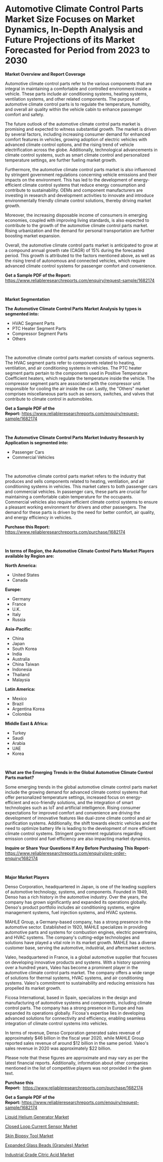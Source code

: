 <p><h1>Automotive Climate Control Parts Market Size Focuses on Market Dynamics, In-Depth Analysis and Future Projections of its Market Forecasted for Period from 2023 to 2030</h1></p><p><strong>Market Overview and Report Coverage</strong></p>
<p><p>Automotive climate control parts refer to the various components that are integral in maintaining a comfortable and controlled environment inside a vehicle. These parts include air conditioning systems, heating systems, ventilation systems, and other related components. The purpose of automotive climate control parts is to regulate the temperature, humidity, and overall air quality within the vehicle cabin to enhance passenger comfort and safety.</p><p>The future outlook of the automotive climate control parts market is promising and expected to witness substantial growth. The market is driven by several factors, including increasing consumer demand for enhanced comfort features in vehicles, growing adoption of electric vehicles with advanced climate control options, and the rising trend of vehicle electrification across the globe. Additionally, technological advancements in climate control systems, such as smart climate control and personalized temperature settings, are further fueling market growth.</p><p>Furthermore, the automotive climate control parts market is also influenced by stringent government regulations concerning vehicle emissions and their impacts on the environment. This has led to the development of energy-efficient climate control systems that reduce energy consumption and contribute to sustainability. OEMs and component manufacturers are investing in research and development activities to innovate and introduce environmentally friendly climate control solutions, thereby driving market growth.</p><p>Moreover, the increasing disposable income of consumers in emerging economies, coupled with improving living standards, is also expected to contribute to the growth of the automotive climate control parts market. Rising urbanization and the demand for personal transportation are further boosting market expansion.</p><p>Overall, the automotive climate control parts market is anticipated to grow at a compound annual growth rate (CAGR) of 15% during the forecasted period. This growth is attributed to the factors mentioned above, as well as the rising trend of autonomous and connected vehicles, which require advanced climate control systems for passenger comfort and convenience.</p></p>
<p><strong>Get a Sample PDF of the Report:</strong> <a href="https://www.reliableresearchreports.com/enquiry/request-sample/1682174">https://www.reliableresearchreports.com/enquiry/request-sample/1682174</a></p>
<p>&nbsp;</p>
<p><strong>Market Segmentation</strong></p>
<p><strong>The Automotive Climate Control Parts Market Analysis by types is segmented into:</strong></p>
<p><ul><li>HVAC Segment Parts</li><li>PTC Heater Segment Parts</li><li>Compressor Segment Parts</li><li>Others</li></ul></p>
<p>&nbsp;</p>
<p><p>The automotive climate control parts market consists of various segments. The HVAC segment parts refer to components related to heating, ventilation, and air conditioning systems in vehicles. The PTC heater segment parts pertain to the components used in Positive Temperature Coefficient heaters, which regulate the temperature inside the vehicle. The compressor segment parts are associated with the compressor unit responsible for cooling the air inside the car. Lastly, the "Others" market comprises miscellaneous parts such as sensors, switches, and valves that contribute to climate control in automobiles.</p></p>
<p><strong>Get a Sample PDF of the Report:</strong>&nbsp;<a href="https://www.reliableresearchreports.com/enquiry/request-sample/1682174">https://www.reliableresearchreports.com/enquiry/request-sample/1682174</a></p>
<p>&nbsp;</p>
<p><strong>The Automotive Climate Control Parts Market Industry Research by Application is segmented into:</strong></p>
<p><ul><li>Passenger Cars</li><li>Commercial Vehicles</li></ul></p>
<p>&nbsp;</p>
<p><p>The automotive climate control parts market refers to the industry that produces and sells components related to heating, ventilation, and air conditioning systems in vehicles. This market caters to both passenger cars and commercial vehicles. In passenger cars, these parts are crucial for maintaining a comfortable cabin temperature for the occupants. Commercial vehicles also require efficient climate control systems to ensure a pleasant working environment for drivers and other passengers. The demand for these parts is driven by the need for better comfort, air quality, and energy efficiency in vehicles.</p></p>
<p><strong>Purchase this Report:</strong>&nbsp; <a href="https://www.reliableresearchreports.com/purchase/1682174">https://www.reliableresearchreports.com/purchase/1682174</a></p>
<p>&nbsp;</p>
<p><strong>In terms of Region, the Automotive Climate Control Parts Market Players available by Region are:</strong></p>
<p>
    <p> <strong> North America: </strong>
        <ul>
            <li>United States</li>
            <li>Canada</li>
        </ul>
        </p> 
    <p> <strong> Europe: </strong>
        <ul>
            <li>Germany</li>
            <li>France</li>
            <li>U.K.</li>
            <li>Italy</li>
            <li>Russia</li>
        </ul>
        </p> 
    <p> <strong> Asia-Pacific: </strong>
        <ul>
            <li>China</li>
            <li>Japan</li>
            <li>South Korea</li>
            <li>India</li>
            <li>Australia</li>
            <li>China Taiwan</li>
            <li>Indonesia</li>
            <li>Thailand</li>
            <li>Malaysia</li>
        </ul>
        </p> 
    <p> <strong> Latin America: </strong>
        <ul>
            <li>Mexico</li>
            <li>Brazil</li>
            <li>Argentina Korea</li>
            <li>Colombia</li>
        </ul>
        </p> 
    <p> <strong> Middle East & Africa: </strong>
        <ul>
            <li>Turkey</li>
            <li>Saudi</li>
            <li>Arabia</li>
            <li>UAE</li>
            <li>Korea</li>
        </ul>
    </p>
    </p>
<p>&nbsp;</p>
<p><strong>What are the Emerging Trends in the Global Automotive Climate Control Parts market?</strong></p>
<p><p>Some emerging trends in the global automotive climate control parts market include the growing demand for advanced climate control systems that offer personalized temperature settings, increased focus on energy-efficient and eco-friendly solutions, and the integration of smart technologies such as IoT and artificial intelligence. Rising consumer expectations for improved comfort and convenience are driving the development of innovative features like dual-zone climate control and air purification systems. Additionally, the shift towards electric vehicles and the need to optimize battery life is leading to the development of more efficient climate control systems. Stringent government regulations regarding emission control and fuel efficiency are also impacting market dynamics.</p></p>
<p><strong>Inquire or Share Your Questions If Any Before Purchasing This Report</strong>- <a href="https://www.reliableresearchreports.com/enquiry/pre-order-enquiry/1682174">https://www.reliableresearchreports.com/enquiry/pre-order-enquiry/1682174</a></p>
<p>&nbsp;</p>
<p><strong>Major Market Players</strong></p>
<p><p>Denso Corporation, headquartered in Japan, is one of the leading suppliers of automotive technology, systems, and components. Founded in 1949, Denso has a rich history in the automotive industry. Over the years, the company has grown significantly and expanded its operations globally. Denso's product portfolio includes air conditioning systems, engine management systems, fuel injection systems, and HVAC systems.</p><p>MAHLE Group, a Germany-based company, has a strong presence in the automotive sector. Established in 1920, MAHLE specializes in providing automotive parts and systems for combustion engines, electric powertrains, and HVAC systems. The company's cutting-edge technologies and solutions have played a vital role in its market growth. MAHLE has a diverse customer base, serving the automotive, industrial, and aftermarket sectors.</p><p>Valeo, headquartered in France, is a global automotive supplier that focuses on developing innovative products and systems. With a history spanning over a hundred years, Valeo has become a prominent player in the automotive climate control parts market. The company offers a wide range of solutions for thermal systems, HVAC systems, and air conditioning systems. Valeo's commitment to sustainability and reducing emissions has propelled its market growth.</p><p>Ficosa International, based in Spain, specializes in the design and manufacturing of automotive systems and components, including climate control parts. The company has a strong presence in Europe and has expanded its operations globally. Ficosa's expertise lies in developing advanced solutions for connectivity and efficiency, enabling seamless integration of climate control systems into vehicles.</p><p>In terms of revenue, Denso Corporation generated sales revenue of approximately $46 billion in the fiscal year 2020, while MAHLE Group reported sales revenue of around $12 billion in the same period. Valeo's sales revenue in 2020 was approximately $22 billion.</p><p>Please note that these figures are approximate and may vary as per the latest financial reports. Additionally, information about other companies mentioned in the list of competitive players was not provided in the given text.</p></p>
<p><strong>Purchase this Report:</strong>&nbsp;&nbsp;<a href="https://www.reliableresearchreports.com/purchase/1682174">https://www.reliableresearchreports.com/purchase/1682174</a></p>
<p></p>
<p><strong>Get a Sample PDF of the Report:</strong>&nbsp;<a href="https://www.reliableresearchreports.com/enquiry/request-sample/1682174">https://www.reliableresearchreports.com/enquiry/request-sample/1682174</a></p>
<p><p><a href="https://medium.com/@shivay151299/liquid-helium-generator-market-size-growth-forecast-2023-2030-53cd4efca3ef">Liquid Helium Generator Market</a></p><p><a href="https://medium.com/@sheilahaley2023/closed-loop-current-sensor-market-size-growth-forecast-2023-2030-332fcc7d4106">Closed Loop Current Sensor Market</a></p><p><a href="https://github.com/Chiragrp23/Market-Research-Report-List-1/blob/main/skin-biopsy-tool-market.md">Skin Biopsy Tool Market</a></p><p><a href="https://github.com/Chiragrp24/Market-Research-Report-List-1/blob/main/expanded-glass-beads-granules-market.md">Expanded Glass Beads (Granules) Market</a></p><p><a href="https://www.linkedin.com/pulse/industrial-grade-citric-acid-market-size-share-global-analysis/">Industrial Grade Citric Acid Market</a></p></p>